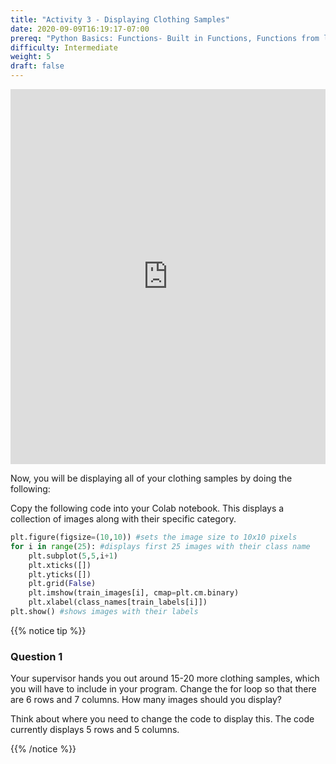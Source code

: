 ```yaml
---
title: "Activity 3 - Displaying Clothing Samples"
date: 2020-09-09T16:19:17-07:00
prereq: "Python Basics: Functions- Built in Functions, Functions from libraries; Data Types- Strings, Numbers, Reading from Console; Data Structures- Lists; Loops- For Loops"
difficulty: Intermediate
weight: 5
draft: false
---
```


<iframe width="100%" height="600px" src="https://www.youtube.com/embed/8dMNuQcmx5s" frameborder="0" allow="accelerometer; autoplay; encrypted-media; gyroscope; picture-in-picture" allowfullscreen></iframe>


Now, you will be displaying all of your clothing samples by doing the following:

Copy the following code into your Colab notebook. This displays a collection of images along with their specific category. 

```python
plt.figure(figsize=(10,10)) #sets the image size to 10x10 pixels
for i in range(25): #displays first 25 images with their class name
    plt.subplot(5,5,i+1)
    plt.xticks([])
    plt.yticks([])
    plt.grid(False)
    plt.imshow(train_images[i], cmap=plt.cm.binary) 
    plt.xlabel(class_names[train_labels[i]])
plt.show() #shows images with their labels
```


{{% notice tip %}}
### Question 1

Your supervisor hands you out around 15-20 more clothing samples, which you will have to include in your program.
Change the for loop so that there are 6 rows and 7 columns. How many images should you display?

Think about where you need to change the code to display this. The code currently displays 5 rows and 5 columns.

{{% /notice %}}


